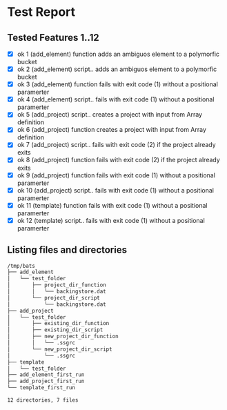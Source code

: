 # Test Report
## Tested Features 1..12
- [x] ok 1 (add_element) function adds an ambiguos element to a polymorfic bucket
- [x] ok 2 (add_element) script.. adds an ambiguos element to a polymorfic bucket
- [x] ok 3 (add_element) function fails with exit code (1) without a positional paramerter
- [x] ok 4 (add_element) script.. fails with exit code (1) without a positional paramerter
- [x] ok 5 (add_project) script.. creates a project with input from Array definition
- [x] ok 6 (add_project) function creates a project with input from Array definition
- [x] ok 7 (add_project) script.. fails with exit code (2) if the project already exits
- [x] ok 8 (add_project) function fails with exit code (2) if the project already exits
- [x] ok 9 (add_project) function fails with exit code (1) without a positional paramerter
- [x] ok 10 (add_project) script.. fails with exit code (1) without a positional paramerter
- [x] ok 11 (template) function fails with exit code (1) without a positional paramerter
- [x] ok 12 (template) script.. fails with exit code (1) without a positional paramerter

## Listing files and directories
``` bash
/tmp/bats
├── add_element
│   └── test_folder
│       ├── project_dir_function
│       │   └── backingstore.dat
│       └── project_dir_script
│           └── backingstore.dat
├── add_project
│   └── test_folder
│       ├── existing_dir_function
│       ├── existing_dir_script
│       ├── new_project_dir_function
│       │   └── .ssgrc
│       └── new_project_dir_script
│           └── .ssgrc
├── template
│   └── test_folder
├── add_element_first_run
├── add_project_first_run
└── template_first_run

12 directories, 7 files
```
